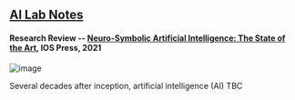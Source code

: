 ## <u>AI Lab Notes</u>

#### **Research Review --** [Neuro-Symbolic Artificial Intelligence: The State of the Art,](https://ebooks.iospress.nl/ISBN/978-1-64368-245-7) IOS Press, 2021

![image](https://user-images.githubusercontent.com/71346897/187056820-28da06c7-9e79-4cab-bac5-071b7dfb8986.jpeg)


Several decades after inception, artificial intelligence (AI)  TBC
